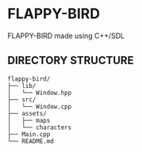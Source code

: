 # FLAPPY-BIRD

FLAPPY-BIRD made using C++/SDL

## DIRECTORY STRUCTURE

```
flappy-bird/
├── lib/
│   └── Window.hpp
├── src/
│   └── Window.cpp
├── assets/
│   ├── maps
│   └── characters
├── Main.cpp
└── README.md
```
